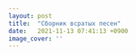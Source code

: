 ```yaml
---
layout: post
title:  "Сборник всратых песен"
date:   2021-11-13 07:41:13 +0900
image_cover: ''
---
```


  
<audio ref='На марс' src="/Дзен-На Марс -kissvk.com.mp3" autoPlay loop></audio>
